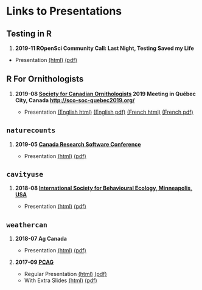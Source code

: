 
# Links to Presentations

## Testing in R

1.  **2019-11 ROpenSci Community Call: Last Night, Testing Saved my
    Life**

<!-- end list -->

  - Presentation
    [(html)](http://steffilazerte.github.io/Presentations/2019-11%20ROpenSci%20-%20Testing/2019-11_ROpenSci_Testing.html)
    [(pdf)](http://steffilazerte.github.io/Presentations/2019-11%20ROpenSci%20-%20Testing/2019-11_ROpenSci_Testing.pdf)

## R For Ornithologists

1.  **2019-08 [Society for Canadian
    Ornithologists](https://www.sco-soc.ca/) 2019 Meeting in Québec
    City, Canada <http://sco-soc-quebec2019.org/>**
    
      - Presentation [(English
        html)](http://steffilazerte.github.io/Presentations/2019-08%20SOC%20-%20R%20Symposium/LaZerte_SCO_SOC_2019_en.html)
        [(English
        pdf)](http://steffilazerte.github.io/Presentations/2019-08%20SOC%20-%20R%20Symposium/LaZerte_SCO_SOC_2019_en.pdf)
        [(French
        html)](http://steffilazerte.github.io/Presentations/2019-08%20SOC%20-%20R%20Symposium/LaZerte_SCO_SOC_2019_fr.html)
        [(French
        pdf)](http://steffilazerte.github.io/Presentations/2019-08%20SOC%20-%20R%20Symposium/LaZerte_SCO_SOC_2019_fr.pdf)

## `naturecounts`

1.  **2019-05 [Canada Research Software
    Conference](https://www.canarie.ca/software/canadian-research-software-conference/program-details/)**
    
      - Presentation
        [(html)](http://steffilazerte.github.io/Presentations/2019-05%20CRSC%20-%20naturecounts/LaZerte_CRSC_2019.html)
        [(pdf)](http://steffilazerte.github.io/Presentations/2019-05%20CRSC%20-%20naturecounts/LaZerte_CRSC_2019.pdf)

## `cavityuse`

1.  **2018-08 [International Society for Behavioural Ecology,
    Minneapolis, USA](http://www.behavecol.com)**
    
      - Presentation
        [(html)](http://steffilazerte.github.io/Presentations/2018-08%20ISBE/LaZerte_ISBE_2018.html)
        [(pdf)](http://steffilazerte.github.io/Presentations/2018-08%20ISBE/LaZerte_Gow_ISBE_cavityuse.pdf)

## `weathercan`

1.  **2018-07 Ag Canada**
    
      - Presentation
        [(html)](http://steffilazerte.github.io/Presentations/2018-07%20Ag%20Canada%20-%20weathercan/LaZerte_AGCAN_2018_weathercan.html)
        [(pdf)](http://steffilazerte.github.io/Presentations/2018-07%20Ag%20Canada%20-%20weathercan/LaZerte_AGCAN_2018_weathercan.pdf)

2.  **2017-09 [PCAG](http://pcag.uwinnipeg.ca/PCAG2017.html)**
    
      - Regular Presentation
        [(html)](https://steffilazerte.github.io/Presentations/2017-09%20PCAG%20-%20weathercan/LaZerte_PCAG_2017_weathercan.html)
        [(pdf)](https://steffilazerte.github.io/Presentations/2017-09%20PCAG%20-%20weathercan/LaZerte_PCAG_2017_weathercan.pdf)
      - With Extra Slides
        [(html)](https://steffilazerte.github.io/Presentations/2017-09%20PCAG%20-%20weathercan/LaZerte_PCAG_2017_weathercan_extra.html)
        [(pdf)](https://steffilazerte.github.io/Presentations/2017-09%20PCAG%20-%20weathercan/LaZerte_PCAG_2017_weathercan_extra.pdf)
